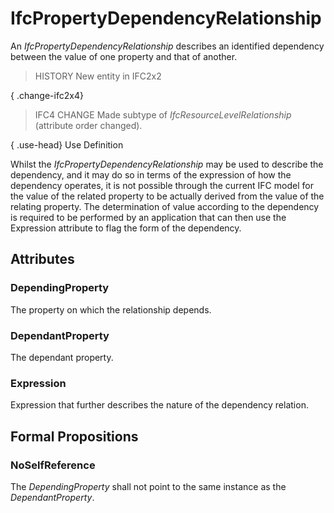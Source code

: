 # IfcPropertyDependencyRelationship

An _IfcPropertyDependencyRelationship_ describes an identified dependency between the value of one property and that of another.<!-- end of definition -->

> HISTORY  New entity in IFC2x2

{ .change-ifc2x4}
> IFC4 CHANGE  Made subtype of _IfcResourceLevelRelationship_ (attribute order changed).

{ .use-head}
Use Definition

Whilst the _IfcPropertyDependencyRelationship_ may be used to describe the dependency, and it may do so in terms of the expression of how the dependency operates, it is not possible through the current IFC model for the value of the related property to be actually derived from the value of the relating property. The determination of value according to the dependency is required to be performed by an application that can then use the Expression attribute to flag the form of the dependency.

## Attributes

### DependingProperty
The property on which the relationship depends.

### DependantProperty
The dependant property.

### Expression
Expression that further describes the nature of the dependency relation.

## Formal Propositions

### NoSelfReference
The _DependingProperty_ shall not point to the same instance as the _DependantProperty_.
